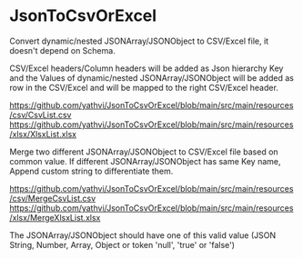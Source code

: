 # JsonToCsvOrExcel
Convert dynamic/nested JSONArray/JSONObject to CSV/Excel file, it doesn't depend on Schema.

CSV/Excel headers/Column headers will be added as Json hierarchy Key and the Values of dynamic/nested JSONArray/JSONObject will be added as row in the CSV/Excel and will be mapped to the right CSV/Excel header.

https://github.com/yathvi/JsonToCsvOrExcel/blob/main/src/main/resources/csv/CsvList.csv
https://github.com/yathvi/JsonToCsvOrExcel/blob/main/src/main/resources/xlsx/XlsxList.xlsx

Merge two different JSONArray/JSONObject to CSV/Excel file based on common value.
If different JSONArray/JSONObject has same Key name, Append custom string to differentiate them.

https://github.com/yathvi/JsonToCsvOrExcel/blob/main/src/main/resources/csv/MergeCsvList.csv
https://github.com/yathvi/JsonToCsvOrExcel/blob/main/src/main/resources/xlsx/MergeXlsxList.xlsx

The JSONArray/JSONObject should have one of this valid value (JSON String, Number, Array, Object or token 'null', 'true' or 'false')